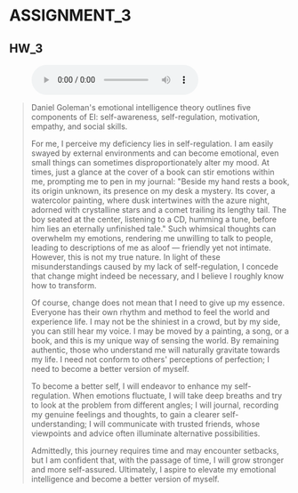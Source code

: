 # ASSIGNMENT_3

## HW_3

<figure>
  <audio controls>
    <source src="https://github.com/Bengerthelorf/Contents/raw/main/aud/hw_3.mp3" type="audio/mp3">
    Your browser does not support the audio element.
  </audio>
</figure>


> Daniel Goleman's emotional intelligence theory outlines five components of EI: self-awareness, self-regulation, motivation, empathy, and social skills.
>
> For me, I perceive my deficiency lies in self-regulation. I am easily swayed by external environments and can become emotional, even small things can sometimes disproportionately alter my mood. At times, just a glance at the cover of a book can stir emotions within me, prompting me to pen in my journal: "Beside my hand rests a book, its origin unknown, its presence on my desk a mystery. Its cover, a watercolor painting, where dusk intertwines with the azure night, adorned with crystalline stars and a comet trailing its lengthy tail. The boy seated at the center, listening to a CD, humming a tune, before him lies an eternally unfinished tale." Such whimsical thoughts can overwhelm my emotions, rendering me unwilling to talk to people, leading to descriptions of me as aloof — friendly yet not intimate. However, this is not my true nature. In light of these misunderstandings caused by my lack of self-regulation, I concede that change might indeed be necessary, and I believe I roughly know how to transform.
>
> Of course, change does not mean that I need to give up my essence. Everyone has their own rhythm and method to feel the world and experience life. I may not be the shiniest in a crowd, but by my side, you can still hear my voice. I may be moved by a painting, a song, or a book, and this is my unique way of sensing the world. By remaining authentic, those who understand me will naturally gravitate towards my life. I need not conform to others' perceptions of perfection; I need to become a better version of myself.
>
> To become a better self, I will endeavor to enhance my self-regulation. When emotions fluctuate, I will take deep breaths and try to look at the problem from different angles; I will journal, recording my genuine feelings and thoughts, to gain a clearer self-understanding; I will communicate with trusted friends, whose viewpoints and advice often illuminate alternative possibilities.
>
> Admittedly, this journey requires time and may encounter setbacks, but I am confident that, with the passage of time, I will grow stronger and more self-assured. Ultimately, I aspire to elevate my emotional intelligence and become a better version of myself.
